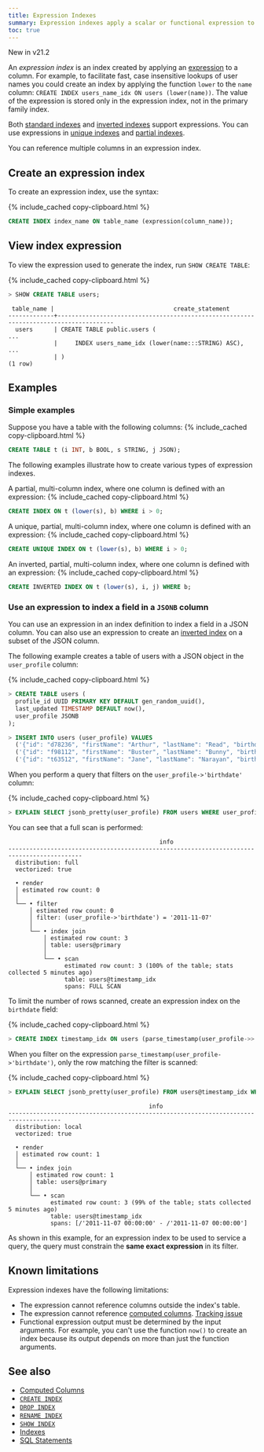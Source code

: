 ```yaml
---
title: Expression Indexes
summary: Expression indexes apply a scalar or functional expression to one or more columns.
toc: true
---
```


<span class="version-tag">New in v21.2</span>

An _expression index_ is an index created by applying an [expression](scalar-expressions.html) to a column. For example, to facilitate fast, case insensitive lookups of user names you could create an index by applying the function `lower` to the `name` column: `CREATE INDEX users_name_idx ON users (lower(name))`. The value of the expression is stored only in the expression index, not in the primary family index.

Both [standard indexes](create-index.html) and [inverted indexes](inverted-indexes.html) support expressions. You can use expressions in [unique indexes](create-index.html#unique-indexes) and [partial indexes](partial-indexes.html).

You can reference multiple columns in an expression index.

## Create an expression index

To create an expression index, use the syntax:

{% include_cached copy-clipboard.html %}
~~~sql
CREATE INDEX index_name ON table_name (expression(column_name));
~~~

## View index expression

To view the expression used to generate the index, run `SHOW CREATE TABLE`:

{% include_cached copy-clipboard.html %}
~~~sql
> SHOW CREATE TABLE users;
~~~

~~~
 table_name |                                  create_statement
-------------+--------------------------------------------------------------------------------------
  users      | CREATE TABLE public.users (
...
             |     INDEX users_name_idx (lower(name:::STRING) ASC),
...
             | )
(1 row)
~~~


## Examples

### Simple examples

Suppose you have a table with the following columns:
{% include_cached copy-clipboard.html %}
~~~sql
CREATE TABLE t (i INT, b BOOL, s STRING, j JSON);
~~~

The following examples illustrate how to create various types of expression indexes.

A partial, multi-column index, where one column is defined with an expression:
{% include_cached copy-clipboard.html %}
~~~sql
CREATE INDEX ON t (lower(s), b) WHERE i > 0;
~~~

A unique, partial, multi-column index, where one column is defined with an expression:
{% include_cached copy-clipboard.html %}
~~~sql
CREATE UNIQUE INDEX ON t (lower(s), b) WHERE i > 0;
~~~

An inverted, partial, multi-column index, where one column is defined with an expression:
{% include_cached copy-clipboard.html %}
~~~sql
CREATE INVERTED INDEX ON t (lower(s), i, j) WHERE b;
~~~

### Use an expression to index a field in a `JSONB` column

You can use an expression in an index definition to index a field in a JSON column. You can also use an expression to create an [inverted index](inverted-indexes.html) on a subset of the JSON column.

The following example creates a table of users with a JSON object in the `user_profile` column:

{% include_cached copy-clipboard.html %}
~~~sql
> CREATE TABLE users (
  profile_id UUID PRIMARY KEY DEFAULT gen_random_uuid(),
  last_updated TIMESTAMP DEFAULT now(),
  user_profile JSONB
);

> INSERT INTO users (user_profile) VALUES
  ('{"id": "d78236", "firstName": "Arthur", "lastName": "Read", "birthdate": "2010-01-25", "school": "PVPHS", "credits": 120, "sports": ["none"], "clubs": ["Robotics"]}'),
  ('{"id": "f98112", "firstName": "Buster", "lastName": "Bunny", "birthdate": "2011-11-07",  "school": "THS", "credits": 67, "sports": ["Gymnastics"], "clubs": ["Theater"]}'),
  ('{"id": "t63512", "firstName": "Jane", "lastName": "Narayan", "birthdate": "2012-12-12", "school" : "Brooklyn Tech", "credits": 98, "sports": ["Track and Field"], "clubs": ["Chess"]}');
~~~

When you perform a query that filters on the `user_profile->'birthdate'` column:

{% include_cached copy-clipboard.html %}
~~~sql
> EXPLAIN SELECT jsonb_pretty(user_profile) FROM users WHERE user_profile->>'birthdate' = '2011-11-07';
~~~

You can see that a full scan is performed:

~~~
                                           info
-------------------------------------------------------------------------------------------
  distribution: full
  vectorized: true

  • render
  │ estimated row count: 0
  │
  └── • filter
      │ estimated row count: 0
      │ filter: (user_profile->'birthdate') = '2011-11-07'
      │
      └── • index join
          │ estimated row count: 3
          │ table: users@primary
          │
          └── • scan
                estimated row count: 3 (100% of the table; stats collected 5 minutes ago)
                table: users@timestamp_idx
                spans: FULL SCAN
~~~

To limit the number of rows scanned, create an expression index on the `birthdate` field:

{% include_cached copy-clipboard.html %}
~~~sql
> CREATE INDEX timestamp_idx ON users (parse_timestamp(user_profile->>'birthdate'));
~~~

When you filter on the expression `parse_timestamp(user_profile->'birthdate')`, only the row matching the filter is scanned:

{% include_cached copy-clipboard.html %}
~~~sql
> EXPLAIN SELECT jsonb_pretty(user_profile) FROM users@timestamp_idx WHERE parse_timestamp(user_profile->>'birthdate') = '2011-11-07';
~~~

~~~
                                        info
-------------------------------------------------------------------------------------
  distribution: local
  vectorized: true

  • render
  │ estimated row count: 1
  │
  └── • index join
      │ estimated row count: 1
      │ table: users@primary
      │
      └── • scan
            estimated row count: 3 (99% of the table; stats collected 5 minutes ago)
            table: users@timestamp_idx
            spans: [/'2011-11-07 00:00:00' - /'2011-11-07 00:00:00']
~~~

As shown in this example, for an expression index to be used to service a query, the query must constrain the **same exact expression** in its filter.

## Known limitations

Expression indexes have the following limitations:

- The expression cannot reference columns outside the index's table.
- The expression cannot reference [computed columns](computed-columns.html). [Tracking issue](https://github.com/cockroachdb/cockroach/issues/67900)
- Functional expression output must be determined by the input arguments. For example, you can't use the function `now()` to create an index because its output depends on more than just the function arguments.


## See also

- [Computed Columns](computed-columns.html)
- [`CREATE INDEX`](create-index.html)
- [`DROP INDEX`](drop-index.html)
- [`RENAME INDEX`](rename-index.html)
- [`SHOW INDEX`](show-index.html)
- [Indexes](indexes.html)
- [SQL Statements](sql-statements.html)
